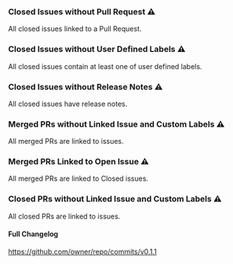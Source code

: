 ### Closed Issues without Pull Request ⚠️
All closed issues linked to a Pull Request.

### Closed Issues without User Defined Labels ⚠️
All closed issues contain at least one of user defined labels.

### Closed Issues without Release Notes ⚠️
All closed issues have release notes.

### Merged PRs without Linked Issue and Custom Labels ⚠️
All merged PRs are linked to issues.

### Merged PRs Linked to Open Issue ⚠️
All merged PRs are linked to Closed issues.

### Closed PRs without Linked Issue and Custom Labels ⚠️
All closed PRs are linked to issues.

#### Full Changelog
https://github.com/owner/repo/commits/v0.1.1